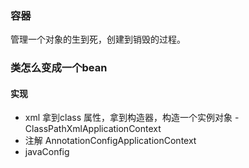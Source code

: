 ### 容器
管理一个对象的生到死，创建到销毁的过程。

### 类怎么变成一个bean 
#### 实现
- xml 拿到class 属性，拿到构造器，构造一个实例对象 - ClassPathXmlApplicationContext
- 注解 AnnotationConfigApplicationContext
- javaConfig


